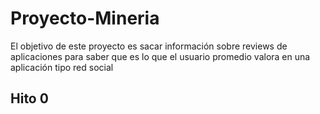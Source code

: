 # Proyecto-Mineria

El objetivo de este proyecto es sacar información sobre reviews de aplicaciones para saber que es lo que el usuario promedio valora en una aplicación tipo red social

## Hito 0



